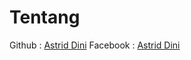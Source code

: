 # Tentang
Github : [Astrid Dini](https://github.com/SastraNababan)
Facebook : [Astrid Dini](https://www.facebook.com/sastranababan)

